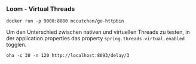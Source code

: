 ### Loom - Virtual Threads

```shell
docker run -p 9000:8080 mccutchen/go-httpbin
```

Um den Unterschied zwischen nativen und virtuellen Threads zu testen, in der application.properties das property
`spring.threads.virtual.enabled` togglen.

```shell
oha -c 30 -n 120 http://localhost:8093/delay/3
```